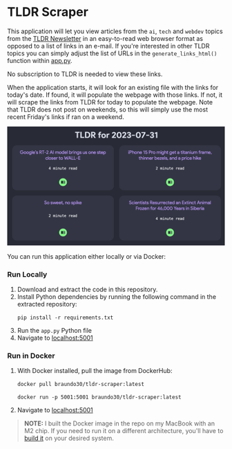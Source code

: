 # TLDR Scraper

This application will let you view articles from the `ai`, `tech` and `webdev` topics from the <a href="https://www.tldr.tech" target="_blank">TLDR Newsletter</a> in an easy-to-read web browser format as opposed to a list of links in an e-mail. If you're interested in other TLDR topics you can simply adjust the list of URLs in the `generate_links_html()` function within [app.py](app.py).

No subscription to TLDR is needed to view these links.

When the application starts, it will look for an existing file with the links for today's date. If found, it will populate the webpage with those links. If not, it will scrape the links from TLDR for today to populate the webpage. Note that TLDR does not post on weekends, so this will simply use the most recent Friday's links if ran on a weekend.

![](assets/screenshot.png)

You can run this application either locally or via Docker:

### Run Locally
1. Download and extract the code in this repository.
2. Install Python dependencies by running the following command in the extracted repository:
    ```
    pip install -r requirements.txt
    ```
3. Run the `app.py` Python file
4. Navigate to [localhost:5001](localhost:5001)


### Run in Docker
1. With Docker installed, pull the image from DockerHub:

    ```
    docker pull braundo30/tldr-scraper:latest
    ```

    ```
    docker run -p 5001:5001 braundo30/tldr-scraper:latest
    ```

2. Navigate to [localhost:5001](localhost:5001)
> **NOTE:** I built the Docker image in the repo on my MacBook with an M2 chip. If you need to run it on a different architecture, you'll have to <a href="https://docs.docker.com/engine/reference/commandline/build/" target="_blank">build it</a> on your desired system.

